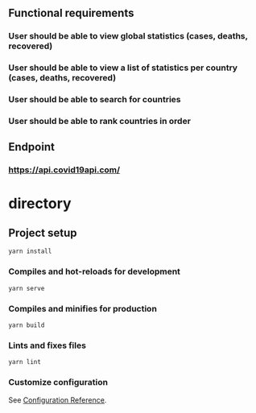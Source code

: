 ## Functional requirements

### User should be able to view global statistics (cases, deaths, recovered)
### User should be able to view a list of statistics per country (cases, deaths, recovered)
### User should be able to search for countries 
### User should be able to rank countries in order

## Endpoint
### https://api.covid19api.com/

# directory

## Project setup
```
yarn install
```

### Compiles and hot-reloads for development
```
yarn serve
```

### Compiles and minifies for production
```
yarn build
```

### Lints and fixes files
```
yarn lint
```

### Customize configuration
See [Configuration Reference](https://cli.vuejs.org/config/).
